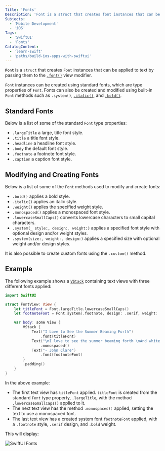 ```yaml
---
Title: 'Fonts'
Description: 'Font is a struct that creates font instances that can be applied to text.'
Subjects:
  - 'Mobile Development'
  - 'iOS'
Tags:
  - 'SwiftUI'
  - 'Fonts'
CatalogContent:
  - 'learn-swift'
  - 'paths/build-ios-apps-with-swiftui'
---
```


**`Font`** is a `struct` that creates `Font` instances that can be applied to text by passing them to the [`.font()`](https://www.codecademy.com/resources/docs/swiftui/viewmodifier/font) view modifier.

`Font` instances can be created using standard fonts, which are type properties of `Font`. Fonts can also be created and modified using built-in `Font` methods such as `.system()`, [`.italic()`](https://www.codecademy.com/resources/docs/swiftui/viewmodifier/italic), and [`.bold()`](https://www.codecademy.com/resources/docs/swiftui/viewmodifier/bold).

## Standard Fonts

Below is a list of some of the standard `Font` type properties:

- `.largeTitle` a large, title font style.
- `.title` a title font style.
- `.headline` a headline font style.
- `.body` the default font style.
- `.footnote` a footnote font style.
- `.caption` a caption font style.

## Modifying and Creating Fonts

Below is a list of some of the `Font` methods used to modify and create fonts:

- `.bold()` applies a bold style.
- `.italic()` applies an italic style.
- `.weight()` applies the specified weight style.
- `.monospaced()` applies a monospaced font style.
- `.lowercaseSmallCaps()` converts lowercase characters to small capital characters.
- `.system(_ style:, design:, weight:)` applies a specified font style with optional design and/or weight styles.
- `.system(size:, weight:, design:)` applies a specified size with optional weight and/or design styles.

It is also possible to create custom fonts using the `.custom()` method.

## Example

The following example shows a [`VStack`](https://www.codecademy.com/resources/docs/swiftui/views/vstack) containing text views with three different fonts applied:

```swift
import SwiftUI

struct FontView: View {
    let titleFont = Font.largeTitle.lowercaseSmallCaps()
    let footnoteFont = Font.system(.footnote, design: .serif, weight: .bold)

    var body: some View {
        VStack {
            Text("I Love to See the Summer Beaming Forth")
                .font(titleFont)
            Text("\nI love to see the summer beaming forth \nAnd white wool sack clouds sailing to the north \nI love to see the wild flowers come again \nAnd mare blobs stain with gold the meadow drain\n")
                .monospaced()
            Text("- John Clare")
                .font(footnoteFont)
        }
        .padding()
    }
}
```

In the above example:

- The first text view has `titleFont` applied. `titleFont` is created from the standard `Font` type property, `.largeTitle`, with the method `.lowercaseSmallCaps()` applied to it.
- The next text view has the method `.monospaced()` applied, setting the text to use a monospaced font.
- The last text view has a created system font `footnoteFont` applied, with a `.footnote` style, `.serif` design, and `.bold` weight.

This will display:

![SwiftUI Fonts](https://raw.githubusercontent.com/Codecademy/docs/main/media/swiftui-font.png)
